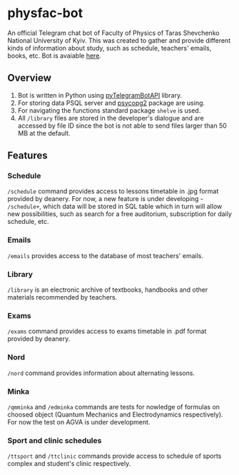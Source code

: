 # physfac-bot

An official Telegram chat bot of Faculty of Physics of Taras Shevchenko National
University of Kyiv. This was created to gather and provide different kinds of
information about study, such as schedule, teachers' emails, books, etc.
Bot is avaiable [here](http://t.me/physfac_bot).

## Overview

1. Bot is written in Python using [pyTelegramBotAPI](https://github.com/eternnoir/pyTelegramBotAPI) library.
2. For storing data PSQL server and [psycopg2](http://initd.org/psycopg/) package are using.
3. For navigating the functions standard package `shelve` is used.
4. All `/library` files are stored in the developer's dialogue and are accessed by file ID
since the bot is not able to send files larger than 50 MB at the default.

## Features

### Schedule
`/schedule` command provides access to lessons timetable in .jpg format provided by deanery.
For now, a new feature is under developing - `/schedule+`, which data will be stored in SQL table
which in turn will allow new possibilities, such as search for a free auditorium, subscription
for daily schedule, etc.

### Emails
`/emails` provides access to the database of most teachers' emails.

### Library
`/library` is an electronic archive of textbooks, handbooks and other materials recommended
by teachers.

### Exams
`/exams` command provides access to exams timetable in .pdf format provided by deanery.

### Nord
`/nord` command provides information about alternating lessons.

### Minka
`/qmminka` and `/edminka` commands are tests for nowledge of formulas on choosed
object (Quantum Mechanics and Electrodynamics respectively). For now the test on
AGVA is under development.

### Sport and clinic schedules
`/ttsport` and `/ttclinic` commands provide access to schedule of sports complex and
student's clinic respectively.
